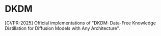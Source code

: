 # DKDM
[CVPR-2025] Official implementations of "DKDM: Data-Free Knowledge Distillation for Diffusion Models with Any Architecture".
